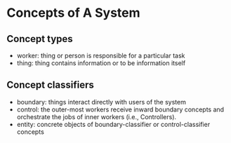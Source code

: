 # Concepts of A System

## Concept types

- worker: thing or person is responsible for a particular task
- thing: thing contains information or to be information itself

## Concept classifiers

- boundary: things interact directly with users of the system
- control: the outer-most workers receive inward boundary concepts and orchestrate the jobs of inner workers (i.e., Controllers).
- entity: concrete objects of boundary-classifier or control-classifier concepts